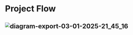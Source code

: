 # Project Flow
![diagram-export-03-01-2025-21_45_16](https://github.com/user-attachments/assets/67155618-adc0-424e-9cd3-af6d95601ec5)
--
